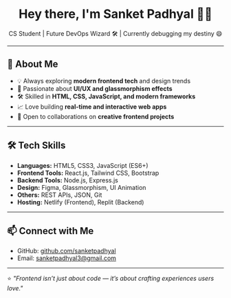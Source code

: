 <h1 align="center">Hey there, I'm Sanket Padhyal 👨‍💻</h1>
<p align="center">CS Student | Future DevOps Wizard 🛠️ | Currently debugging my destiny 😄</p>

---

## 🚀 About Me
- 💡 Always exploring **modern frontend tech** and design trends  
- 🎨 Passionate about **UI/UX and glassmorphism effects**  
- 🛠 Skilled in **HTML, CSS, JavaScript, and modern frameworks**  
- 📈 Love building **real-time and interactive web apps**  
- 💬 Open to collaborations on **creative frontend projects**  

---

## 🛠 Tech Skills
- **Languages:** HTML5, CSS3, JavaScript (ES6+)
- **Frontend Tools:** React.js, Tailwind CSS, Bootstrap
- **Backend Tools:** Node.js, Express.js
- **Design:** Figma, Glassmorphism, UI Animation
- **Others:** REST APIs, JSON, Git
- **Hosting:** Netlify (Frontend), Replit (Backend)

---

## 📫 Connect with Me
- GitHub: [github.com/sanketpadhyal](https://github.com/sanketpadhyal)  
- Email: sanketpadhyal3@gmail.com

---

⭐ *"Frontend isn’t just about code — it’s about crafting experiences users love."*

